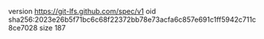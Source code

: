 version https://git-lfs.github.com/spec/v1
oid sha256:2023e26b5f71bc6c68f22372bb78e73acfa6c857e691c1ff5942c711c8ce7028
size 187
